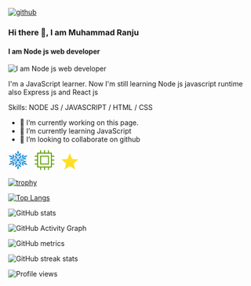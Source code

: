 [<img src='https://cdn.jsdelivr.net/npm/simple-icons@3.0.1/icons/github.svg' alt='github' height='40'>](https://github.com/muhammadranju)  
### Hi there 👋, I am Muhammad Ranju
#### I am Node js web developer
![I am Node js web developer](https://pbs.twimg.com/profile_banners/988513123085701120/1630003770/600x200)

I'm a JavaScript learner. Now I'm still learning Node js javascript runtime also Express js and React js 

Skills: NODE JS / JAVASCRIPT / HTML / CSS

- 🔭 I’m currently working on this page. 
- 🌱 I’m currently learning JavaScript 
- 👯 I’m looking to collaborate on github 




<a href='https://archiveprogram.github.com/'><img src='https://raw.githubusercontent.com/acervenky/animated-github-badges/master/assets/acbadge.gif' width='40' height='40'></a> <a href='https://docs.github.com/en/developers'><img src='https://raw.githubusercontent.com/acervenky/animated-github-badges/master/assets/devbadge.gif' width='40' height='40'></a> <a href='https://stars.github.com/'><img src='https://raw.githubusercontent.com/acervenky/animated-github-badges/master/assets/starbadge.gif' width='35' height='35'></a> 

[![trophy](https://github-profile-trophy.vercel.app/?username=muhammadranju)](https://github.com/ryo-ma/github-profile-trophy)

[![Top Langs](https://github-readme-stats.vercel.app/api/top-langs/?username=muhammadranju)](https://github.com/anuraghazra/github-readme-stats)

![GitHub stats](https://github-readme-stats.vercel.app/api?username=muhammadranju&show_icons=true&count_private=true)  

![GitHub Activity Graph](https://activity-graph.herokuapp.com/graph?username=muhammadranju)  

![GitHub metrics](https://metrics.lecoq.io/muhammadranju)  

![GitHub streak stats](https://github-readme-streak-stats.herokuapp.com/?user=muhammadranju)  

![Profile views](https://gpvc.arturio.dev/muhammadranju)  
